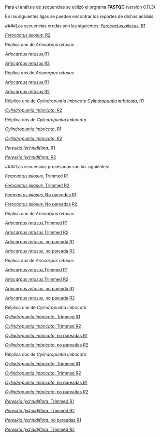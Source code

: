 Para el análisis de secuencias se utilizó el prgrama **FASTQC** (version 0.11.3)

En las siguientes ligas se pueden encontrar los reportes de dichos análisis.

####Las secuencias crudas son las siguientes:
[*Ferocactus pilosus*, R1](file:///home/emilio/Desktop/Datos_crudos/T-TERRAZAS-890C-041215_R1_fastqc.html)

[*Ferocactus pilosus*, R2](file:///media/emilio/KINGSTON/Datos_crudos/T-TERRAZAS-890C-041215_R2_fastqc.html)

Réplica uno de *Ariocarpus retusus*

[*Ariocarpus retusus*,R1](file:///media/emilio/KINGSTON/Datos_crudos/T-TERRAZAS-A2C-041215_R1_fastqc.html)

[*Ariocarpus retusus*,R2](file:///media/emilio/KINGSTON/Datos_crudos/T-TERRAZAS-A2C-041215_R2_fastqc.html)

Réplica dos de *Ariocarpus retusus*

[*Ariocarpus retusus*,R1](file:///media/emilio/KINGSTON/Datos_crudos/T-TERRAZAS-A2K-041215_R1_fastqc.html)

[*Ariocarpus retusus*,R2](file:///media/emilio/KINGSTON/Datos_crudos/T-TERRAZAS-A2K-041215_R2_fastqc.html)

Rélplica uno de *Cylindropuntia imbricata*
[*Cylindropuntia imbricata*, R1](file:///media/emilio/KINGSTON/Datos_crudos/T-TERRAZAS-CoC-041215_R1_fastqc.html)

[*Cylindropuntia imbricata*, R2](file:///media/emilio/KINGSTON/Datos_crudos/T-TERRAZAS-CoC-041215_R2_fastqc.html)

Rélplica dos de *Cylindropuntia imbricata*

[*Cylindropuntia imbricata*, R1](file:///media/emilio/KINGSTON/Datos_crudos/T-TERRAZAS-CoK-041215_R1_fastqc.html)

[*Cylindropuntia imbricata*, R2](file:///media/emilio/KINGSTON/Datos_crudos/T-TERRAZAS-CoK-041215_R2_fastqc.html)

[*Pereskia lychnidiflora*, R1](file:///media/emilio/KINGSTON/Datos_crudos/T-TERRAZAS-P3C-041215_R1_fastqc.html)

[*Pereskia lychnidiflora*, R2](file:///media/emilio/KINGSTON/Datos_crudos/T-TERRAZAS-P3C-041215_R2_fastqc.html)

####Las secuencias procesadas son las siguientes:

[*Ferocactus pilosus*, Trimmed R1](file:///media/emilio/KINGSTON/Datos_procesados/890C.trimmed_R1_fastqc.html)

[*Ferocactus pilosus*, Trimmed R2](file:///media/emilio/KINGSTON/Datos_procesados/890C.trimmed_R2_fastqc.html) 

[*Ferocactus pilosus*, No pareadas R1](file:///media/emilio/KINGSTON/Datos_procesados/890C.unpaired_R1_fastqc.html)

[*Ferocactus pilosus*, No pareadas R2](file:///media/emilio/KINGSTON/Datos_procesados/890.unpaired_R2_fastqc.html)

Réplica uno de *Ariocarpus retusus*

[*Ariocarpus retusus*,Trimmed R1](file:///media/emilio/KINGSTON/Datos_procesados/A2C.trimmed_R1_fastqc.html)

[*Ariocarpus retusus*,Trimmed R2](file:///media/emilio/KINGSTON/Datos_procesados/A2C.trimmed_R2_fastqc.html)

[*Ariocarpus retusus*, no pareada R1](file:///media/emilio/KINGSTON/Datos_procesados/A2C.unpaired_R1_fastqc.html)

[*Ariocarpus retusus*, no pareada R2](file:///media/emilio/KINGSTON/Datos_procesados/A2C.unpaired_R2_fastqc.html)

Réplica dos de *Ariocarpus retusus*

[*Ariocarpus retusus*,Trimmed R1](file:///media/emilio/KINGSTON/Datos_procesados/A2K.trimmed_R1_fastqc.html)

[*Ariocarpus retusus*,Trimmed R2](file:///media/emilio/KINGSTON/Datos_procesados/A2K.trimmed_R2_fastqc.html)

[*Ariocarpus retusus*, no pareada R1](file:///media/emilio/KINGSTON/Datos_procesados/A2K.unpaired_R1_fastqc.html)

[*Ariocarpus retusus*, no pareada R2](file:///media/emilio/KINGSTON/Datos_procesados/A2K.unpaired_R2_fastqc.html)

Rélplica uno de *Cylindropuntia imbricata*

[*Cylindropuntia imbricata*, Trimmed R1](file:///media/emilio/KINGSTON/Datos_procesados/CoC.trimmed_R1_fastqc.html)

[*Cylindropuntia imbricata*, Trimmed R2](file:///media/emilio/KINGSTON/Datos_procesados/CoC.trimmed_R2_fastqc.html)

[*Cylindropuntia imbricata*, no pareadas R1](file:///media/emilio/KINGSTON/Datos_procesados/CoC.unpaired_R1_fastqc.html)

[*Cylindropuntia imbricata*, no pareadas R2](file:///media/emilio/KINGSTON/Datos_procesados/CoC.unpaired_R2_fastqc.html)

Rélplica dos de *Cylindropuntia imbricata*

[*Cylindropuntia imbricata*, Trimmed R1](file:///media/emilio/KINGSTON/Datos_procesados/CoK.trimmed_R1_fastqc.html)

[*Cylindropuntia imbricata*, Trimmed R2](file:///media/emilio/KINGSTON/Datos_procesados/CoK.trimmed_R2_fastqc.html)

[*Cylindropuntia imbricata*, no pareadas R1](file:///media/emilio/KINGSTON/Datos_procesados/CoK.unpaired_R1_fastqc.html)

[*Cylindropuntia imbricata*, no pareadas R2](file:///media/emilio/KINGSTON/Datos_procesados/CoK.unpaired_R2_fastqc.html)

[*Pereskia lychnidiflora*, Trimmed R1](file:///media/emilio/KINGSTON/Datos_procesados/P3C.trimmed_R1_fastqc.html)

[*Pereskia lychnidiflora*, Trimmed R2](file:///media/emilio/KINGSTON/Datos_procesados/P3C.trimmed_R2_fastqc.html)

[*Pereskia lychnidiflora*, no pareadas R1](file:///media/emilio/KINGSTON/Datos_procesados/P3C.unpaired_R1_fastqc.html)

[*Pereskia lychnidiflora*, Trimmed R2](file:///media/emilio/KINGSTON/Datos_procesados/P3C.unpaired_R2_fastqc.html)
